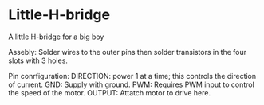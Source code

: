 # Little-H-bridge
A little H-bridge for a big boy

Assebly:
  Solder wires to the outer pins then solder transistors in the four slots with 3 holes.

Pin conrfiguration:
  DIRECTION: power 1 at a time; this controls the direction of current.
  GND: Supply with ground.
  PWM: Requires PWM input to control the speed of the motor.
  OUTPUT: Attatch motor to drive here.
